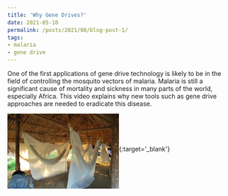 ```yaml
---
title: 'Why Gene Drives?'
date: 2021-05-10
permalink: /posts/2021/08/blog-post-1/
tags:
- malaria
- gene drive
---
```


One of the first applications of gene drive technology is likely to be in the field of controlling the mosquito vectors of malaria. Malaria is still a significant cause of mortality and sickness in many parts of the world, especially Africa. This video explains why new tools such as gene drive approaches are needed to eradicate this disease.

[<img src="/images/bednets.jpg" alt="Link to video" width="50%" align="middle"/>](https://wmich.edu/sites/default/files/attachments/u699/2020/MalariaToolKitPresentation.mp4){:target='_blank'}